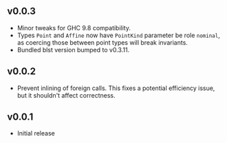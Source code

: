<!--
   - SPDX-FileCopyrightText: 2022 Serokell <https://serokell.io>
   - SPDX-License-Identifier: MPL-2.0
   -->

## v0.0.3

* Minor tweaks for GHC 9.8 compatibility.
* Types `Point` and `Affine` now have `PointKind` parameter be role `nominal`, as coercing those between point types will break invariants.
* Bundled blst version bumped to v0.3.11.

## v0.0.2

* Prevent inlining of foreign calls. This fixes a potential efficiency issue,
  but it shouldn't affect correctness.

## v0.0.1

* Initial release
